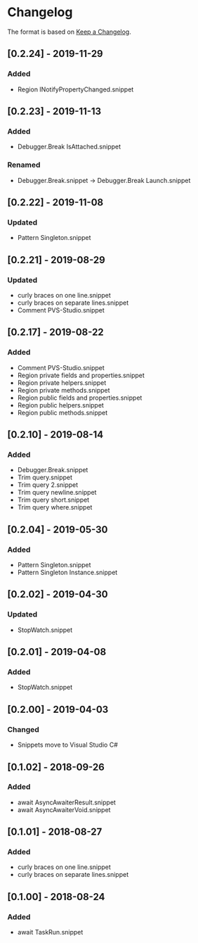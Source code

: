 # Changelog

The format is based on [Keep a Changelog](https://keepachangelog.com/en/1.0.0/).

## [0.2.24] - 2019-11-29
### Added
- Region INotifyPropertyChanged.snippet

## [0.2.23] - 2019-11-13
### Added
- Debugger.Break IsAttached.snippet
### Renamed
- Debugger.Break.snippet -> Debugger.Break Launch.snippet

## [0.2.22] - 2019-11-08
### Updated
- Pattern Singleton.snippet

## [0.2.21] - 2019-08-29
### Updated
- curly braces on one line.snippet
- curly braces on separate lines.snippet
- Comment PVS-Studio.snippet

## [0.2.17] - 2019-08-22
### Added
- Comment PVS-Studio.snippet
- Region private fields and properties.snippet
- Region private helpers.snippet
- Region private methods.snippet
- Region public fields and properties.snippet
- Region public helpers.snippet
- Region public methods.snippet

## [0.2.10] - 2019-08-14
### Added
- Debugger.Break.snippet
- Trim query.snippet
- Trim query 2.snippet
- Trim query newline.snippet
- Trim query short.snippet
- Trim query where.snippet

## [0.2.04] - 2019-05-30
### Added
- Pattern Singleton.snippet
- Pattern Singleton Instance.snippet

## [0.2.02] - 2019-04-30
### Updated
- StopWatch.snippet

## [0.2.01] - 2019-04-08
### Added
- StopWatch.snippet

## [0.2.00] - 2019-04-03
### Changed
- Snippets move to Visual Studio C#

## [0.1.02] - 2018-09-26
### Added
- await AsyncAwaiterResult.snippet
- await AsyncAwaiterVoid.snippet

## [0.1.01] - 2018-08-27
### Added
- curly braces on one line.snippet
- curly braces on separate lines.snippet

## [0.1.00] - 2018-08-24
### Added
- await TaskRun.snippet
